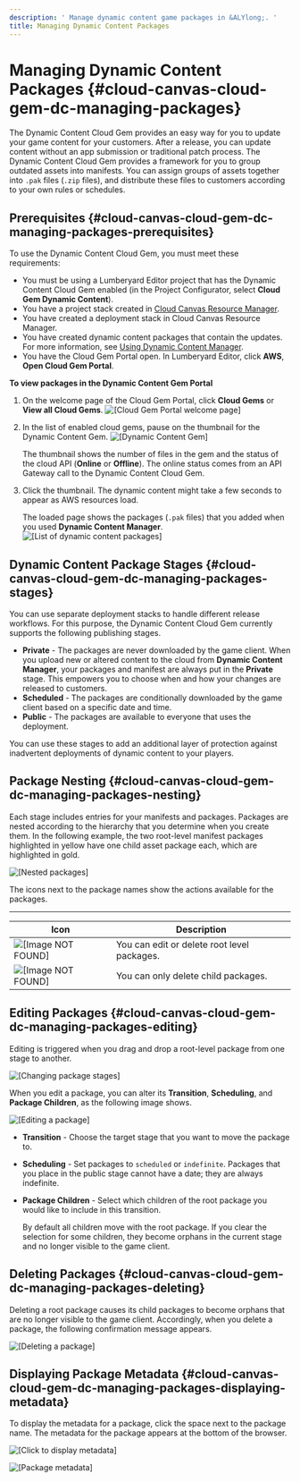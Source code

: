 ```yaml
---
description: ' Manage dynamic content game packages in &ALYlong;. '
title: Managing Dynamic Content Packages
---
```

# Managing Dynamic Content Packages {#cloud-canvas-cloud-gem-dc-managing-packages}

The Dynamic Content Cloud Gem provides an easy way for you to update your game content for your customers\. After a release, you can update content without an app submission or traditional patch process\. The Dynamic Content Cloud Gem provides a framework for you to group outdated assets into manifests\. You can assign groups of assets together into `.pak` files \(`.zip` files\), and distribute these files to customers according to your own rules or schedules\.

## Prerequisites {#cloud-canvas-cloud-gem-dc-managing-packages-prerequisites}

To use the Dynamic Content Cloud Gem, you must meet these requirements:
+ You must be using a Lumberyard Editor project that has the Dynamic Content Cloud Gem enabled \(in the Project Configurator, select **Cloud Gem Dynamic Content**\)\.
+ You have a project stack created in [Cloud Canvas Resource Manager](/docs/userguide/gems/cloud-canvas/ui-rm-overview.md)\.
+ You have created a deployment stack in Cloud Canvas Resource Manager\.
+ You have created dynamic content packages that contain the updates\. For more information, see [Using Dynamic Content Manager](/docs/userguide/gems/cloud-canvas/dc-manager.md)\.
+ You have the Cloud Gem Portal open\. In Lumberyard Editor, click **AWS**, **Open Cloud Gem Portal**\.

**To view packages in the Dynamic Content Gem Portal**

1. On the welcome page of the Cloud Gem Portal, click **Cloud Gems** or **View all Cloud Gems**\.
![\[Cloud Gem Portal welcome page\]](/images/userguide/cloud_canvas/cloud-canvas-cloud-gem-dc-managing-packages-1.png)

1. In the list of enabled cloud gems, pause on the thumbnail for the Dynamic Content Gem\.
![\[Dynamic Content Gem\]](/images/userguide/cloud_canvas/cloud-canvas-cloud-gem-dc-managing-packages-2.png)

   The thumbnail shows the number of files in the gem and the status of the cloud API \(**Online** or **Offline**\)\. The online status comes from an API Gateway call to the Dynamic Content Cloud Gem\.

1. Click the thumbnail\. The dynamic content might take a few seconds to appear as AWS resources load\.

   The loaded page shows the packages \(`.pak` files\) that you added when you used **Dynamic Content Manager**\.
![\[List of dynamic content packages\]](/images/userguide/cloud_canvas/cloud-canvas-cloud-gem-dc-managing-packages-3.png)

## Dynamic Content Package Stages {#cloud-canvas-cloud-gem-dc-managing-packages-stages}

You can use separate deployment stacks to handle different release workflows\. For this purpose, the Dynamic Content Cloud Gem currently supports the following publishing stages\.
+ **Private** - The packages are never downloaded by the game client\. When you upload new or altered content to the cloud from **Dynamic Content Manager**, your packages and manifest are always put in the **Private** stage\. This empowers you to choose when and how your changes are released to customers\.
+ **Scheduled** - The packages are conditionally downloaded by the game client based on a specific date and time\.
+ **Public** - The packages are available to everyone that uses the deployment\.

You can use these stages to add an additional layer of protection against inadvertent deployments of dynamic content to your players\.

## Package Nesting {#cloud-canvas-cloud-gem-dc-managing-packages-nesting}

Each stage includes entries for your manifests and packages\. Packages are nested according to the hierarchy that you determine when you create them\. In the following example, the two root\-level manifest packages highlighted in yellow have one child asset package each, which are highlighted in gold\.

![\[Nested packages\]](/images/userguide/cloud_canvas/cloud-canvas-cloud-gem-dc-managing-packages-4.png)

The icons next to the package names show the actions available for the packages\.


****

| Icon | Description |
| --- | --- |
| ![\[Image NOT FOUND\]](/images/userguide/cloud_canvas/cloud-canvas-cloud-gem-dc-managing-packages-5.png)  | You can edit or delete root level packages\. |
|  ![\[Image NOT FOUND\]](/images/userguide/cloud_canvas/cloud-canvas-cloud-gem-dc-managing-packages-6.png)  | You can only delete child packages\. |

## Editing Packages {#cloud-canvas-cloud-gem-dc-managing-packages-editing}

Editing is triggered when you drag and drop a root\-level package from one stage to another\.

![\[Changing package stages\]](/images/userguide/cloud_canvas/cloud-canvas-cloud-gem-dc-managing-packages-7.png)

When you edit a package, you can alter its **Transition**, **Scheduling**, and **Package Children**, as the following image shows\.

![\[Editing a package\]](/images/userguide/cloud_canvas/cloud-canvas-cloud-gem-dc-managing-packages-8.png)
+ **Transition** - Choose the target stage that you want to move the package to\.
+ **Scheduling** - Set packages to `scheduled` or `indefinite`\. Packages that you place in the public stage cannot have a date; they are always indefinite\.
+  **Package Children** - Select which children of the root package you would like to include in this transition\.

   By default all children move with the root package\. If you clear the selection for some children, they become orphans in the current stage and no longer visible to the game client\.

## Deleting Packages {#cloud-canvas-cloud-gem-dc-managing-packages-deleting}

Deleting a root package causes its child packages to become orphans that are no longer visible to the game client\. Accordingly, when you delete a package, the following confirmation message appears\.

![\[Deleting a package\]](/images/userguide/cloud_canvas/cloud-canvas-cloud-gem-dc-managing-packages-9.png)

## Displaying Package Metadata {#cloud-canvas-cloud-gem-dc-managing-packages-displaying-metadata}

To display the metadata for a package, click the space next to the package name\. The metadata for the package appears at the bottom of the browser\.

![\[Click to display metadata\]](/images/userguide/cloud_canvas/cloud-canvas-cloud-gem-dc-managing-packages-10.png)

![\[Package metadata\]](/images/userguide/cloud_canvas/cloud-canvas-cloud-gem-dc-managing-packages-11.png)